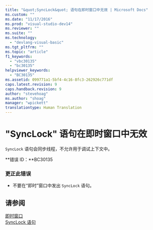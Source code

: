 ```yaml
---
title: "&quot;SyncLock&quot; 语句在即时窗口中无效 | Microsoft Docs"
ms.custom: ""
ms.date: "11/17/2016"
ms.prod: "visual-studio-dev14"
ms.reviewer: ""
ms.suite: ""
ms.technology: 
  - "devlang-visual-basic"
ms.tgt_pltfrm: ""
ms.topic: "article"
f1_keywords: 
  - "vbc30135"
  - "bc30135"
helpviewer_keywords: 
  - "BC30135"
ms.assetid: 099771a1-5bf4-4c16-8fc3-262926c771df
caps.latest.revision: 9
caps.handback.revision: 9
author: "stevehoag"
ms.author: "shoag"
manager: "wpickett"
translationtype: Human Translation
---
```

# &quot;SyncLock&quot; 语句在即时窗口中无效
`SyncLock` 语句会同步线程，不允许用于调试上下文中。  
  
 **错误 ID：**BC30135  
  
### 更正此错误  
  
-   不要在“即时”窗口中发出 `SyncLock` 语句。  
  
## 请参阅  
 [即时窗口](/visual-studio/ide/reference/immediate-window)   
 [SyncLock 语句](../../visual-basic/language-reference/statements/synclock-statement.md)
